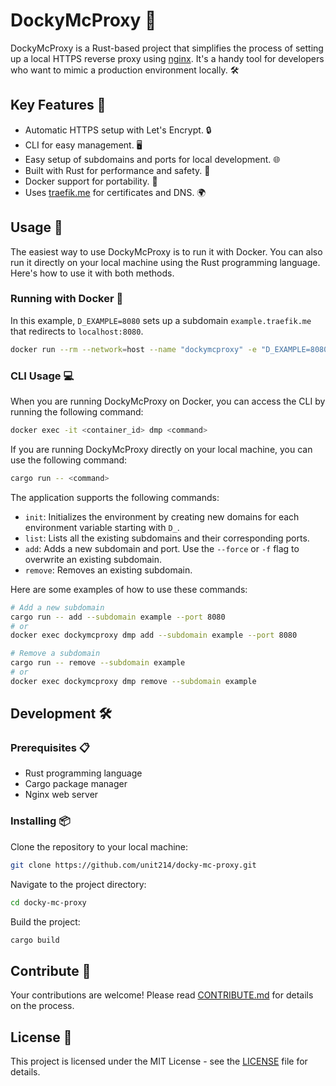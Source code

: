 # DockyMcProxy 🚀

DockyMcProxy is a Rust-based project that simplifies the process of setting up a local HTTPS reverse proxy using [nginx](https://www.nginx.com/). It's a handy tool for developers who want to mimic a production environment locally. 🛠️

## Key Features 🔑

- Automatic HTTPS setup with Let's Encrypt. 🔒
- CLI for easy management. 🖥️
- Easy setup of subdomains and ports for local development. 🌐
- Built with Rust for performance and safety. 🦀
- Docker support for portability. 🐳
- Uses [traefik.me](https://traefik.me) for certificates and DNS. 🌍

## Usage 📖

The easiest way to use DockyMcProxy is to run it with Docker. You can also run it directly on your local machine using the Rust programming language. Here's how to use it with both methods.

### Running with Docker 🐳

In this example, `D_EXAMPLE=8080` sets up a subdomain `example.traefik.me` that redirects to `localhost:8080`.

```bash
docker run --rm --network=host --name "dockymcproxy" -e "D_EXAMPLE=8080" -d unit214/dockymcproxy
```

### CLI Usage 💻

When you are running DockyMcProxy on Docker, you can access the CLI by running the following command:

```bash
docker exec -it <container_id> dmp <command>
```

If you are running DockyMcProxy directly on your local machine, you can use the following command:

```bash
cargo run -- <command>
```

The application supports the following commands:

- `init`: Initializes the environment by creating new domains for each environment variable starting with `D_`.
- `list`: Lists all the existing subdomains and their corresponding ports.
- `add`: Adds a new subdomain and port. Use the `--force` or `-f` flag to overwrite an existing subdomain.
- `remove`: Removes an existing subdomain.

Here are some examples of how to use these commands:

```bash
# Add a new subdomain
cargo run -- add --subdomain example --port 8080
# or
docker exec dockymcproxy dmp add --subdomain example --port 8080

# Remove a subdomain
cargo run -- remove --subdomain example
# or
docker exec dockymcproxy dmp remove --subdomain example
```

## Development 🛠️

### Prerequisites 📋

- Rust programming language
- Cargo package manager
- Nginx web server

### Installing 📦

Clone the repository to your local machine:

```bash
git clone https://github.com/unit214/docky-mc-proxy.git
```

Navigate to the project directory:

```bash
cd docky-mc-proxy
```

Build the project:

```bash
cargo build
```

## Contribute 🤝

Your contributions are welcome! Please read [CONTRIBUTE.md](./CONTRIBUTE.md) for details on the process.

## License 📄

This project is licensed under the MIT License - see the [LICENSE](./LICENSE) file for details.